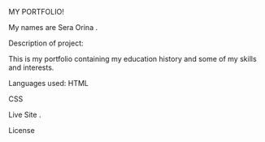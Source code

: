  MY PORTFOLIO!
 
 My names are Sera Orina .
 
 Description of project:
 
 This is my portfolio containing my education history and some of my skills and interests.
 
 Languages used:
 HTML
 
 CSS
 
 Live Site .
 
 License
 
 
 
 
